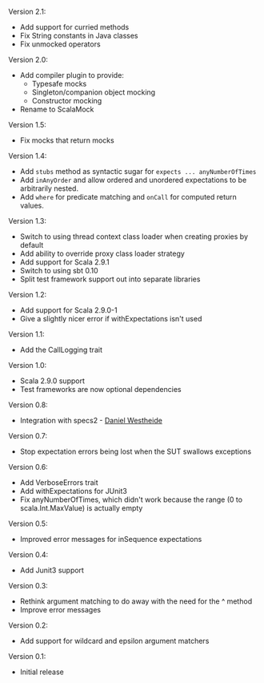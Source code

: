 Version 2.1:

- Add support for curried methods
- Fix String constants in Java classes
- Fix unmocked operators

Version 2.0:

- Add compiler plugin to provide:
  - Typesafe mocks
  - Singleton/companion object mocking
  - Constructor mocking
- Rename to ScalaMock

Version 1.5:

- Fix mocks that return mocks

Version 1.4:

- Add `stubs` method as syntactic sugar for `expects ... anyNumberOfTimes`
- Add `inAnyOrder` and allow ordered and unordered expectations to be arbitrarily nested.
- Add `where` for predicate matching and `onCall` for computed return values.

Version 1.3:

- Switch to using thread context class loader when creating proxies by default
- Add ability to override proxy class loader strategy
- Add support for Scala 2.9.1
- Switch to using sbt 0.10
- Split test framework support out into separate libraries

Version 1.2:

- Add support for Scala 2.9.0-1
- Give a slightly nicer error if withExpectations isn't used

Version 1.1:

- Add the CallLogging trait

Version 1.0:

- Scala 2.9.0 support
- Test frameworks are now optional dependencies

Version 0.8:

- Integration with specs2 - [Daniel Westheide](https://github.com/dwestheide)

Version 0.7:

- Stop expectation errors being lost when the SUT swallows exceptions

Version 0.6:

- Add VerboseErrors trait
- Add withExpectations for JUnit3
- Fix anyNumberOfTimes, which didn't work because the range (0 to scala.Int.MaxValue) is actually empty

Version 0.5:

- Improved error messages for inSequence expectations

Version 0.4:

- Add Junit3 support

Version 0.3:

- Rethink argument matching to do away with the need for the ^ method
- Improve error messages

Version 0.2:

- Add support for wildcard and epsilon argument matchers

Version 0.1:

- Initial release

